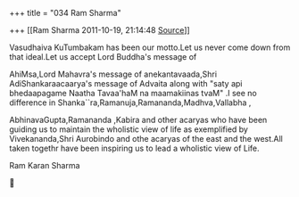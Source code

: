 +++
title = "034 Ram Sharma"

+++
[[Ram Sharma	2011-10-19, 21:14:48 [Source](https://groups.google.com/g/bvparishat/c/_zeq4X_GJjk)]]



Vasudhaiva KuTumbakam has been our motto.Let us never come down from that ideal.Let us accept Lord Buddha's message of

 AhiMsa,Lord Mahavra's message of anekantavaada,Shri AdiShankaraacaarya's message of Advaita along with "saty api bhedaapagame Naatha Tavaa'haM na maamakiinas tvaM" .I see no difference in Shanka``ra,Ramanuja,Ramananda,Madhva,Vallabha ,

AbhinavaGupta,Ramananda ,Kabira and other acaryas who have been guiding us to maintain the wholistic view of life as exemplified by Vivekananda,Shri Aurobindo and othe acaryas of the east and the west.All taken togethr have been inspiring us to lead a wholistic view of Life.

 Ram Karan Sharma



